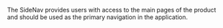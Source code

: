 The SideNav provides users with access to the main pages of the product and should be used as the primary navigation in the application.